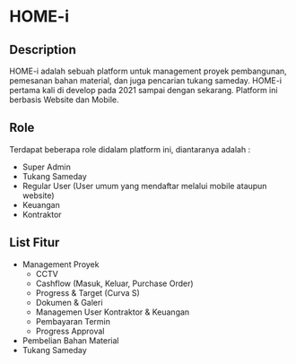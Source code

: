 HOME-i
============================

Description
----------------------------
HOME-i adalah sebuah platform untuk management proyek pembangunan, pemesanan bahan material, dan juga pencarian tukang sameday.
HOME-i pertama kali di develop pada 2021 sampai dengan sekarang. Platform ini berbasis Website dan Mobile.



Role
----------------------------
Terdapat beberapa role didalam platform ini, diantaranya adalah :
- Super Admin
- Tukang Sameday
- Regular User (User umum yang mendaftar melalui mobile ataupun website) 
- Keuangan
- Kontraktor


List Fitur
------------------------------
- Management Proyek
    - CCTV
    - Cashflow (Masuk, Keluar, Purchase Order)
    - Progress & Target (Curva S)
    - Dokumen & Galeri
    - Managemen User Kontraktor & Keuangan
    - Pembayaran Termin
    - Progress Approval
- Pembelian Bahan Material
- Tukang Sameday